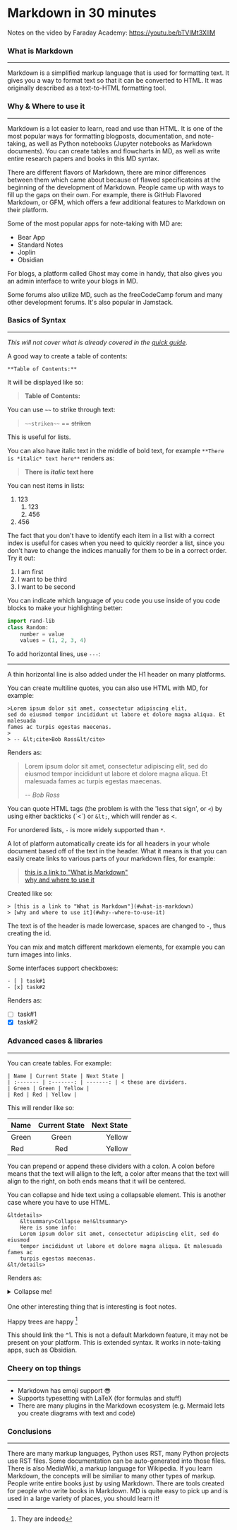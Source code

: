 # Markdown in 30 minutes

Notes on the video by Faraday Academy: https://youtu.be/bTVIMt3XllM

### What is Markdown
---

Markdown is a simplified markup language that is used for formatting text. It
gives you a way to format text so that it can be converted to HTML. It was
originally described as a text-to-HTML formatting tool.

### Why & Where to use it
---

Markdown is a lot easier to learn, read and use than HTML. It is one of the 
most popular ways for formatting blogposts, documentation, and note-taking, as
well as Python notebooks (Jupyter notebooks as Markdown documents). You can
create tables and flowcharts in MD, as well as write entire research papers and
books in this MD syntax.

There are different flavors of Markdown, there are minor differences between
them which came about because of flawed specificatoins at the beginning of the
development of Markdown. People came up with ways to fill up the gaps on their
own. For example, there is GitHub Flavored Markdown, or GFM, which offers a few
additional features to Markdown on their platform.

Some of the most popular apps for note-taking with MD are:
- Bear App
- Standard Notes
- Joplin
- Obsidian  

For blogs, a platform called Ghost may come in handy, that also gives you an 
admin interface to write your blogs in MD. 

Some forums also utilize MD, such as the freeCodeCamp forum and many other
development forums. It's also popular in Jamstack. 

### Basics of Syntax
---

*This will not cover what is already covered in the [quick
guide](md-in-1-min.md).*

A good way to create a table of contents:

``**Table of Contents:**``

It will be displayed like so:

>**Table of Contents:**

You can use `~~` to strike through text:

>`~~striken~~` == ~~striken~~

This is useful for lists.  

You can also have italic text in the middle of bold
text, for example `**There is *italic* text here**`
renders as:  

>**There is *italic* text here**

You can nest items in lists:

1. 123
    1. 123
    1. 456
1. 456  

The fact that you don't have to identify each item in a list with a correct
index is useful for cases when you need to quickly reorder a list, since you
don't have to change the indices manually for them to be in a correct order.
Try it out:

1. I am first 
1. I want to be third
1. I want to be second  

You can indicate which language of you code you use inside of you code blocks
to make your highlighting better:

``` py
import rand-lib
class Random:
    number = value
    values = (1, 2, 3, 4)
```

To add horizontal lines, use `---`:

---

A thin horizontal line is also added under the H1 header on many platforms.

You can create multiline quotes, you can also use HTML with MD, for example:

```
>Lorem ipsum dolor sit amet, consectetur adipiscing elit,
sed do eiusmod tempor incididunt ut labore et dolore magna aliqua. Et malesuada
fames ac turpis egestas maecenas.
>
> -- &lt;cite>Bob Ross&lt/cite>
```

Renders as:

>Lorem ipsum dolor sit amet, consectetur adipiscing elit,
sed do eiusmod tempor incididunt ut labore et dolore magna aliqua. Et malesuada
fames ac turpis egestas maecenas.
>
> -- <cite>Bob Ross</cite>

You can quote HTML tags (the problem is with the 'less that sign', or `<`) by
using either backticks (\`<\`) or `&lt;`, which will render as &lt;.

For unordered lists, `-` is more widely supported than `*`.

A lot of platform automatically create ids for all headers in your whole
document based off of the text in the header. What it means is that you can
easily create links to various parts of your markdown files, for example:

> [this is a link to "What is Markdown"](#what-is-markdown)  
> [why and where to use it](#why--where-to-use-it)

Created like so:

```
> [this is a link to "What is Markdown"](#what-is-markdown)  
> [why and where to use it](#why--where-to-use-it)
```

The text is of the header is made lowercase, spaces are changed to `-`, thus
creating the id.

You can mix and match different markdown elements, for example you can turn
images into links.

Some interfaces support checkboxes:

```
- [ ] task#1
- [x] task#2
```

Renders as:

- [ ] task#1
- [x] task#2

### Advanced cases & libraries
---

You can create tables. For example:

```
| Name | Current State | Next State |
| :------- | :-------: | -------: | < these are dividers. 
| Green | Green | Yellow |
| Red | Red | Yellow |

```

This will render like so:

| Name | Current State | Next State |
| :------- | :-------: | -------: | 
| Green | Green | Yellow |
| Red | Red | Yellow |  

You can prepend or append these dividers with a colon. A colon before means 
that the text will allign to the left, a color after means that the text will
align to the right, on both ends means that it will be centered.

You can collapse and hide text using a collapsable element. This is another
case where you have to use HTML.

```
&ltdetails>
    &ltsummary>Collapse me!&ltsummary>
    Here is some info:
    Lorem ipsum dolor sit amet, consectetur adipiscing elit, sed do eiusmod
    tempor incididunt ut labore et dolore magna aliqua. Et malesuada fames ac
    turpis egestas maecenas.
&lt/details>
```

Renders as:

<details>
    <summary>Collapse me!</summary>
    Here is some info:
    Lorem ipsum dolor sit amet, consectetur adipiscing elit, sed do eiusmod
    tempor incididunt ut labore et dolore magna aliqua. Et malesuada fames ac
    turpis egestas maecenas.
</details>
<br>
One other interesting thing that is interesting is foot notes.

Happy trees are happy [^1]

[^1]: They are indeed

This should link the ^1. This is not a default Markdown feature, it may not be
present on your platform. This is extended syntax. It works in note-taking
apps, such as Obsidian.

### Cheery on top things
---

- Markdown has emoji support 😎
- Supports typesetting with LaTeX (for formulas and stuff)
- There are many plugins in the Markdown ecosystem (e.g. Mermaid lets you
create diagrams with text and code)


### Conclusions
---

There are many markup languages, Python uses RST, many Python projects use RST
files. Some documentation can be auto-generated into those files. There is also
MediaWiki, a markup language for Wikipedia. If you learn Markdown, the concepts
will be similiar to many other types of markup. People write entire books just
by using Markdown. There are tools created for people who write books in
Markdown. MD is quite easy to pick up and is used in a large variety of places,
you should learn it!
